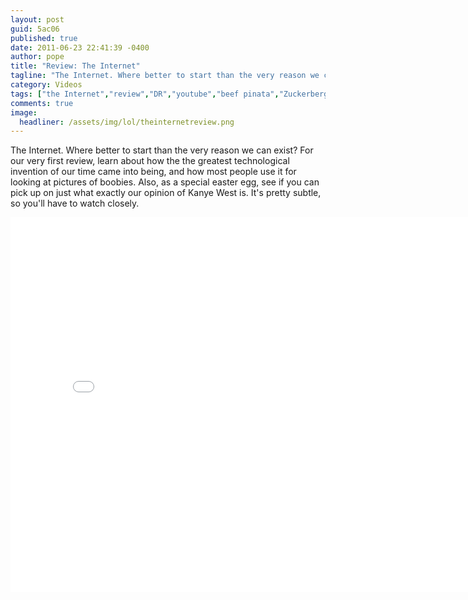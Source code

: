 ```yaml
---
layout: post
guid: 5ac06
published: true
date: 2011-06-23 22:41:39 -0400
author: pope
title: "Review: The Internet"
tagline: "The Internet. Where better to start than the very reason we can exist? For our very first review, learn about how the the greatest technological invention of our time came into being, and how most people use it for looking at boobies. Also, as a special easter egg, see if you can pick up on what our opinion of Kanye West is. It\'s pretty subtle, so you\'ll have to watch closely."
category: Videos
tags: ["the Internet","review","DR","youtube","beef pinata","Zuckerberg","Ted Stevens","twitter","Facebook","drippy kielbasa","4chan","masturbation"]
comments: true 
image:
  headliner: /assets/img/lol/theinternetreview.png
---
```


The Internet. Where better to start than the very reason we can exist? For our very first review, learn about how the the greatest technological invention of our time came into being, and how most people use it for looking at pictures of boobies. Also, as a special easter egg, see if you can pick up on just what exactly our opinion of Kanye West is. It's pretty subtle, so you'll have to watch closely.

<iframe width="800" height="600" src="//www.youtube.com/embed/9Ra0js0wmXE" frameborder="0" allowfullscreen=""></iframe>